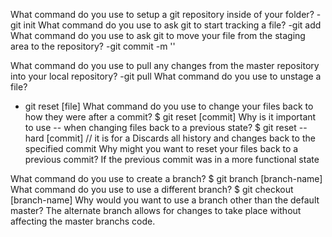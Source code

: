 What command do you use to setup a git repository inside of your folder? 
 -git init
What command do you use to ask git to start tracking a file? -git add
What command do you use to ask git to move your file from the staging area to the repository? -git commit -m ''

What command do you use to pull any changes from the master repository into your local repository?
-git pull 
What command do you use to unstage a file?
 - git reset [file]
What command do you use to change your files back to how they were after a commit? $ git reset [commit]
Why is it important to use -- when changing files back to a previous state? $ git reset --hard [commit] // it is for a Discards all history and changes back to the specified commit
Why might you want to reset your files back to a previous commit? If the previous commit was in a more functional state

What command do you use to create a branch? $ git branch [branch-name]
What command do you use to use a different branch? $ git checkout [branch-name]
Why would you want to use a branch other than the default master?  The alternate branch allows for changes to take place without affecting the master branchs code.

